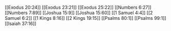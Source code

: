 [[Exodus 20:24]]
[[Exodus 23:21]]
[[Exodus 25:22]]
[[Numbers 6:27]]
[[Numbers 7:89]]
[[Joshua 15:9]]
[[Joshua 15:60]]
[[1 Samuel 4:4]]
[[2 Samuel 6:2]]
[[1 Kings 8:16]]
[[2 Kings 19:15]]
[[Psalms 80:1]]
[[Psalms 99:1]]
[[Isaiah 37:16]]

